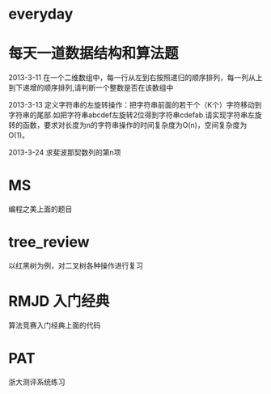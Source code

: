 ﻿everyday
========

每天一道数据结构和算法题
==============
2013-3-11
在一个二维数组中，每一行从左到右按照递归的顺序排列，每一列从上到下递增的顺序排列,请判断一个整数是否在该数组中

2013-3-13
定义字符串的左旋转操作：把字符串前面的若干个（K个）字符移动到字符串的尾部.如把字符串abcdef左旋转2位得到字符串cdefab.请实现字符串左旋转的函数，要求对长度为n的字符串操作的时间复杂度为O(n)，空间复杂度为O(1)。

2013-3-24
求斐波那契数列的第n项

MS
=============
编程之美上面的题目

tree_review
=============
以红黑树为例，对二叉树各种操作进行复习

RMJD 入门经典
============
算法竞赛入门经典上面的代码

PAT
===========
浙大测评系统练习
